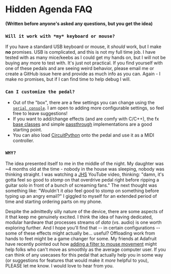 # Hidden Agenda FAQ
**(Written before anyone's asked any questions, but you get the idea)**

### `Will it work with *my* keyboard or mouse?`
If you have a standard USB keyboard or mouse, it _should_ work, but I make **no** promises. USB is complicated, and this is not my full time job. I have tested with as many mice/keebs as I could get my hands on, but I will not be buying any more to test with. It's just not practical. If you find yourself with one of these pedals and are seeing weird behavior, please email me or create a GitHub issue here and provide as much info as you can. Again - I make no promises, but if I can find time to help debug I will.

### `Can I customize the pedal?`
* Out of the "box", there are a few settings you can change using the [`serial console`](../usage/README.md#the-serial-console). I am open to adding more configurable settings, so feel free to leave suggestions!
* If you want to add/change effects (and are comfy with C/C++), the fx [base classes](../../firmware/common/include/custom_hid.hpp) and simple [passthrough](../../firmware/common/include/mouse_fx/mouse_fx_passthrough.hpp) implementations are a good starting point.
* You can also load [CircuitPython](../../circuitpython/) onto the pedal and use it as a MIDI controller.

### `WHY?`
The idea presented itself to me in the middle of the night. My daughter was ~4 months old at the time - nobody in the house was sleeping, nobody was thinking straight. I was watching a [JHS](https://www.youtube.com/channel/UCjfbkA4jJkJY5g0wbjuoZWA) YouTube video, thinking: "damn, it's gotta feel so good to _stomp_ on that overdrive pedal right before ripping a guitar solo in front of a bunch of screaming fans." The next thought was something like: "Wouldn't it _also_ feel good to stomp on something before typing up an angry email?" I giggled to myself for an extended period of time and starting ordering parts on my phone.

Despite the admittedly silly nature of the device, there are some aspects of it that keep me genuinely excited. I think the idea of having dedicated, modular hardware that processes streams of _data_ (vs. audio) is one worth exploring further. And I hope you'll find that -- in certain configurations -- some of these effects might actually be... useful? Offloading work from hands to feet might be a game changer for some. My friends at Adafruit have recently pointed out how [adding a filter to mouse movement](https://www.youtube.com/watch?v=4SYdXDB0t4M) might help folks who can't move as smoothly as the average computer user. If you can think of any usecases for this pedal that actually help you in some way (or suggestions for features that would make it _more_ helpful to you), PLEASE let me know. I would love to hear from you.